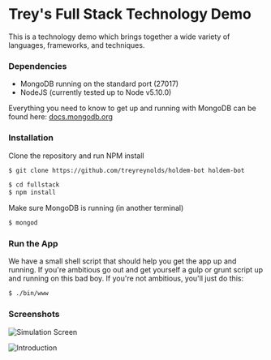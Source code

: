 # Trey's Full Stack Technology Demo

This is a technology demo which brings together a wide variety of languages, frameworks, and
techniques.

### Dependencies

  - MongoDB running on the standard port (27017)
  - NodeJS (currently tested up to Node v5.10.0)

Everything you need to know to get up and running with MongoDB can be found here:
[docs.mongodb.org](https://docs.mongodb.org/getting-started/shell/installation/)

### Installation

Clone the repository and run NPM install

```sh
$ git clone https://github.com/treyreynolds/holdem-bot holdem-bot
```

```sh
$ cd fullstack
$ npm install
```

Make sure MongoDB is running (in another terminal)
```sh
$ mongod
```

### Run the App

We have a small shell script that should help you get the app up and running. If you're ambitious go out and get yourself a gulp or grunt script up and running on this bad boy. If you're not ambitious, you'll just do this:

```sh
$ ./bin/www
```



### Screenshots

![Simulation Screen](https://www.dropbox.com/s/cbbwt7axyefrzaz/Screenshot%202016-04-07%2000.44.25.png?dl=1 "Simulation")

![Introduction](https://www.dropbox.com/s/f2h7g2hn6csh04j/Screenshot%202016-04-07%2000.45.13.png?dl=1 "Introduction")
